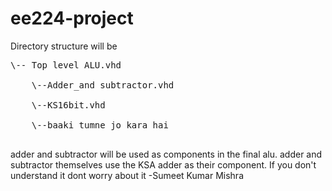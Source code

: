 # ee224-project

Directory structure will be <br>

<pre>
\-- Top level ALU.vhd <br>
    \--Adder_and subtractor.vhd <br>
    \--KS16bit.vhd <br>
    \--baaki tumne jo kara hai <br>
</pre>

 adder and subtractor will be used as components in the final alu. adder and subtractor themselves use the KSA adder as their component. If you don't understand it dont worry about it -Sumeet Kumar Mishra
